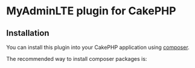 # MyAdminLTE plugin for CakePHP

## Installation

You can install this plugin into your CakePHP application using [composer](https://getcomposer.org).

The recommended way to install composer packages is:

